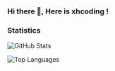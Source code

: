 ### Hi there 👋, Here is xhcoding !

### Statistics

![GitHub Stats](https://github-readme-stats.vercel.app/api?username=xhcoding&show_icons=true&count_private=true&disable_animations=true)

![Top Languages](https://github-readme-stats.vercel.app/api/top-langs/?username=xhcoding&layout=compact&langs_count=8&hide=jupyter+notebook)

